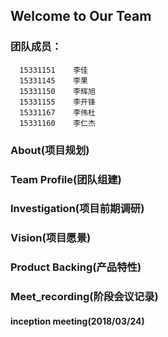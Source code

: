 ## Welcome to Our Team

### 团队成员：
```
  15331151    李佳
  15331145    李果
  15331150    李辉旭
  15331155    李开锋
  15331167    李伟杜
  15331160    李仁杰
```

### About(项目规划)



### Team Profile(团队组建)


### Investigation(项目前期调研)

### Vision(项目愿景)

### Product Backing(产品特性)

### Meet_recording(阶段会议记录)

#### inception meeting(2018/03/24)
